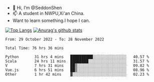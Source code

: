 - 👋 Hi, I’m @SeddonShen
- 📫 A student in NWPU,Xi'an China.
- Want to learn something.I hope I can.

[![Top Langs](https://github-readme-stats.vercel.app/api/top-langs?username=seddonshen&show_icons=true&locale=en&layout=compact&hide=html&langs_count=8)](https://github.com/SeddonShen/)
[![Anurag's github stats](https://github-readme-stats.vercel.app/api?username=SeddonShen&count_private=true&show_icons=true)](https://github.com/anuraghazra/github-readme-stats)
<!--START_SECTION:waka-->

```text
From: 29 October 2022 - To: 28 November 2022

Total Time: 76 hrs 36 mins

Python       31 hrs 4 mins   ██████████░░░░░░░░░░░░░░░   40.57 %
Scala        24 hrs 11 mins  ████████░░░░░░░░░░░░░░░░░   31.57 %
V            7 hrs 31 mins   ██▒░░░░░░░░░░░░░░░░░░░░░░   09.82 %
Vue.js       6 hrs 51 mins   ██▒░░░░░░░░░░░░░░░░░░░░░░   08.96 %
Other        1 hr 42 mins    ▓░░░░░░░░░░░░░░░░░░░░░░░░   02.23 %
```

<!--END_SECTION:waka-->


<!---
SeddonShen/SeddonShen is a ✨ special ✨ repository because its `README.md` (this file) appears on your GitHub profile.
You can click the Preview link to take a look at your changes.
--->
